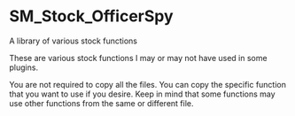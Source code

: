 # SM_Stock_OfficerSpy
 A library of various stock functions

These are various stock functions I may or may not have used in some plugins.

You are not required to copy all the files. You can copy the specific function that you want to use if you desire. Keep in mind that some functions may use other functions from the same or different file.
